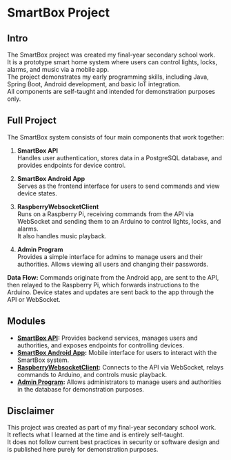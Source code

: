 # SmartBox Project

## Intro
The SmartBox project was created my final-year secondary school work.  
It is a prototype smart home system where users can control lights, locks, alarms, and music via a mobile app.  
The project demonstrates my early programming skills, including Java, Spring Boot, Android development, and basic IoT integration.  
All components are self-taught and intended for demonstration purposes only.

## Full Project
The SmartBox system consists of four main components that work together:

1. **SmartBox API**  
   Handles user authentication, stores data in a PostgreSQL database, and provides endpoints for device control.

2. **SmartBox Android App**  
   Serves as the frontend interface for users to send commands and view device states.

3. **RaspberryWebsocketClient**  
   Runs on a Raspberry Pi, receiving commands from the API via WebSocket and sending them to an Arduino to control lights, locks, and alarms.  
   It also handles music playback.

4. **Admin Program**  
   Provides a simple interface for admins to manage users and their authorities. Allows viewing all users and changing their passwords.  

**Data Flow:** Commands originate from the Android app, are sent to the API, then relayed to the Raspberry Pi, which forwards instructions to the Arduino. 
Device states and updates are sent back to the app through the API or WebSocket.

## Modules
- **[SmartBox API](./SmartBoxAPI/README.md):** Provides backend services, manages users and authorities, and exposes endpoints for controlling devices.  
- **[SmartBox Android App](./SmartBoxAndroidApp/README.md):** Mobile interface for users to interact with the SmartBox system.  
- **[RaspberryWebsocketClient](./RaspberryWebsocketClient/README.md):** Connects to the API via WebSocket, relays commands to Arduino, and controls music playback.  
- **[Admin Program](./AdminProgram/README.md):** Allows administrators to manage users and authorities in the database for demonstration purposes.  

## Disclaimer
This project was created as part of my final-year secondary school work.  
It reflects what I learned at the time and is entirely self-taught.  
It does not follow current best practices in security or software design and is published here purely for demonstration purposes.
